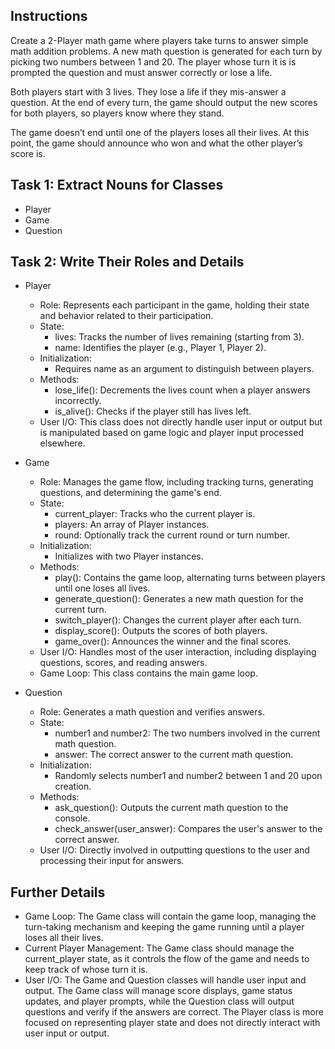 ## Instructions

Create a 2-Player math game where players take turns to answer simple math addition problems. A new math question is generated for each turn by picking two numbers between 1 and 20. The player whose turn it is is prompted the question and must answer correctly or lose a life.

Both players start with 3 lives. They lose a life if they mis-answer a question. At the end of every turn, the game should output the new scores for both players, so players know where they stand.

The game doesn’t end until one of the players loses all their lives. At this point, the game should announce who won and what the other player’s score is.

## Task 1: Extract Nouns for Classes

- Player
- Game
- Question

## Task 2: Write Their Roles and Details

- Player

  - Role: Represents each participant in the game, holding their state and behavior related to their participation.
  - State:
    - lives: Tracks the number of lives remaining (starting from 3).
    - name: Identifies the player (e.g., Player 1, Player 2).
  - Initialization:
    - Requires name as an argument to distinguish between players.
  - Methods:
    - lose_life(): Decrements the lives count when a player answers incorrectly.
    - is_alive(): Checks if the player still has lives left.
  - User I/O: This class does not directly handle user input or output but is manipulated based on game logic and player input processed elsewhere.

- Game

  - Role: Manages the game flow, including tracking turns, generating questions, and determining the game's end.
  - State:
    - current_player: Tracks who the current player is.
    - players: An array of Player instances.
    - round: Optionally track the current round or turn number.
  - Initialization:
    - Initializes with two Player instances.
  - Methods:
    - play(): Contains the game loop, alternating turns between players until one loses all lives.
    - generate_question(): Generates a new math question for the current turn.
    - switch_player(): Changes the current player after each turn.
    - display_score(): Outputs the scores of both players.
    - game_over(): Announces the winner and the final scores.
  - User I/O: Handles most of the user interaction, including displaying questions, scores, and reading answers.
  - Game Loop: This class contains the main game loop.

- Question

  - Role: Generates a math question and verifies answers.
  - State:
    - number1 and number2: The two numbers involved in the current math question.
    - answer: The correct answer to the current math question.
  - Initialization:
    - Randomly selects number1 and number2 between 1 and 20 upon creation.
  - Methods:
    - ask_question(): Outputs the current math question to the console.
    - check_answer(user_answer): Compares the user's answer to the correct answer.
  - User I/O: Directly involved in outputting questions to the user and processing their input for answers.

## Further Details

- Game Loop: The Game class will contain the game loop, managing the turn-taking mechanism and keeping the game running until a player loses all their lives.
- Current Player Management: The Game class should manage the current_player state, as it controls the flow of the game and needs to keep track of whose turn it is.
- User I/O: The Game and Question classes will handle user input and output. The Game class will manage score displays, game status updates, and player prompts, while the Question class will output questions and verify if the answers are correct. The Player class is more focused on representing player state and does not directly interact with user input or output.
